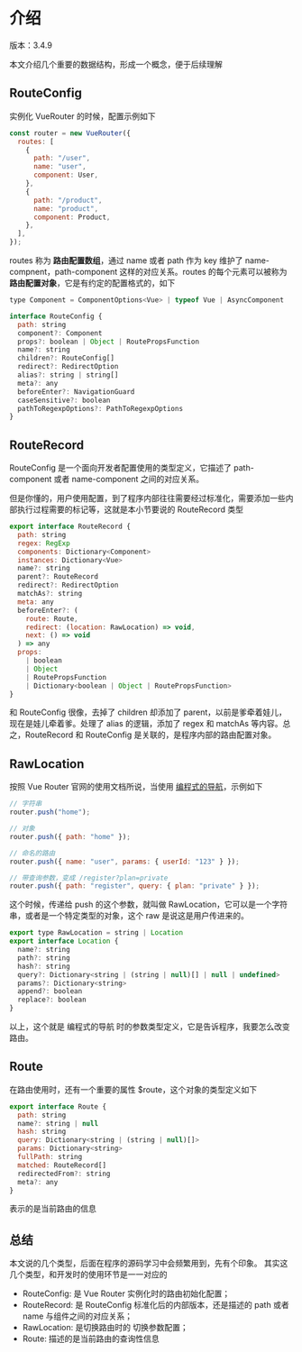 # 介绍

版本：3.4.9

本文介绍几个重要的数据结构，形成一个概念，便于后续理解

## RouteConfig

实例化 VueRouter 的时候，配置示例如下

```js
const router = new VueRouter({
  routes: [
    {
      path: "/user",
      name: "user",
      component: User,
    },
    {
      path: "/product",
      name: "product",
      component: Product,
    },
  ],
});
```

routes 称为 **路由配置数组**，通过 name 或者 path 作为 key 维护了 name-compnent，path-component 这样的对应关系。routes 的每个元素可以被称为 **路由配置对象**，它是有约定的配置格式的，如下

```js
type Component = ComponentOptions<Vue> | typeof Vue | AsyncComponent

interface RouteConfig {
  path: string
  component?: Component
  props?: boolean | Object | RoutePropsFunction
  name?: string
  children?: RouteConfig[]
  redirect?: RedirectOption
  alias?: string | string[]
  meta?: any
  beforeEnter?: NavigationGuard
  caseSensitive?: boolean
  pathToRegexpOptions?: PathToRegexpOptions
}
```

## RouteRecord

RouteConfig 是一个面向开发者配置使用的类型定义，它描述了 path-component 或者 name-component 之间的对应关系。

但是你懂的，用户使用配置，到了程序内部往往需要经过标准化，需要添加一些内部执行过程需要的标记等，这就是本小节要说的 RouteRecord 类型

```js
export interface RouteRecord {
  path: string
  regex: RegExp
  components: Dictionary<Component>
  instances: Dictionary<Vue>
  name?: string
  parent?: RouteRecord
  redirect?: RedirectOption
  matchAs?: string
  meta: any
  beforeEnter?: (
    route: Route,
    redirect: (location: RawLocation) => void,
    next: () => void
  ) => any
  props:
    | boolean
    | Object
    | RoutePropsFunction
    | Dictionary<boolean | Object | RoutePropsFunction>
}
```

和 RouteConfig 很像，去掉了 children 却添加了 parent，以前是爹牵着娃儿，现在是娃儿牵着爹。处理了 alias 的逻辑，添加了 regex 和 matchAs 等内容。总之，RouteRecord 和 RouteConfig 是关联的，是程序内部的路由配置对象。

## RawLocation

按照 Vue Router 官网的使用文档所说，当使用 [编程式的导航](https://router.vuejs.org/zh/guide/essentials/navigation.html)，示例如下

```js
// 字符串
router.push("home");

// 对象
router.push({ path: "home" });

// 命名的路由
router.push({ name: "user", params: { userId: "123" } });

// 带查询参数，变成 /register?plan=private
router.push({ path: "register", query: { plan: "private" } });
```

这个时候，传递给 push 的这个参数，就叫做 RawLocation，它可以是一个字符串，或者是一个特定类型的对象，这个 raw 是说这是用户传进来的。

```js
export type RawLocation = string | Location
export interface Location {
  name?: string
  path?: string
  hash?: string
  query?: Dictionary<string | (string | null)[] | null | undefined>
  params?: Dictionary<string>
  append?: boolean
  replace?: boolean
}
```

以上，这个就是 编程式的导航 时的参数类型定义，它是告诉程序，我要怎么改变路由。

## Route

在路由使用时，还有一个重要的属性 $route，这个对象的类型定义如下

```js
export interface Route {
  path: string
  name?: string | null
  hash: string
  query: Dictionary<string | (string | null)[]>
  params: Dictionary<string>
  fullPath: string
  matched: RouteRecord[]
  redirectedFrom?: string
  meta?: any
}
```

表示的是当前路由的信息

## 总结

本文说的几个类型，后面在程序的源码学习中会频繁用到，先有个印象。 其实这几个类型，和开发时的使用环节是一一对应的

- RouteConfig: 是 Vue Router 实例化时的路由初始化配置；
- RouteRecord: 是 RouteConfig 标准化后的内部版本，还是描述的 path 或者 name 与组件之间的对应关系；
- RawLocation: 是切换路由时的 切换参数配置；
- Route: 描述的是当前路由的查询性信息

